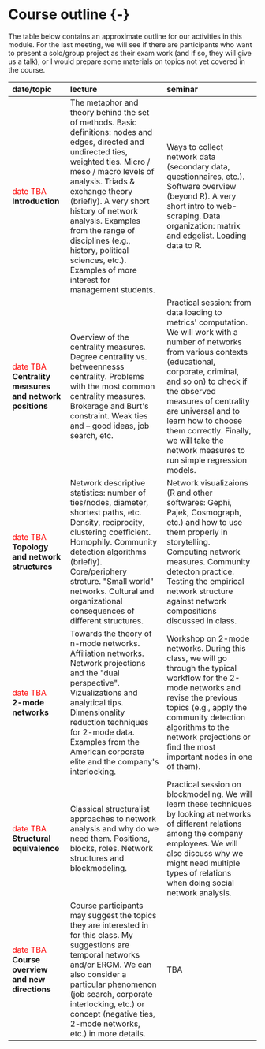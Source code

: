 # **Course outline** {-}


The table below contains an approximate outline for our activities in this module. For the last meeting, we will see if there are participants who want to present a solo/group project as their exam work (and if so, they will give us a talk), or I would prepare some materials on topics not yet covered in the course.


| date/topic | lecture | seminar |
| :---- | :------- | :------- |
| <font color="red">date TBA</font><br>**Introduction** | The metaphor and theory behind the set of methods. Basic definitions: nodes and edges, directed and undirected ties, weighted ties. Micro / meso / macro levels of analysis. Triads & exchange theory (briefly). A very short history of network analysis. Examples from the range of disciplines (e.g., history, political sciences, etc.). Examples of more interest for management students. | Ways to collect network data (secondary data, questionnaires, etc.). Software overview (beyond R). A very short intro to web-scraping. Data organization: matrix and edgelist. Loading data to R. |
| <font color="red">date TBA</font><br>**Centrality measures and network positions** | Overview of the centrality measures. Degree centrality vs. betweennesss centrality. Problems with the most common centrality measures. Brokerage and Burt's constraint. Weak ties and – good ideas, job search, etc. | Practical session: from data loading to metrics' computation. We will work with a number of networks from various contexts (educational, corporate, criminal, and so on) to check if the observed measures of centrality are universal and to learn how to choose them correctly. Finally, we will take the network measures to run simple regression models. |
| <font color="red">date TBA</font><br>**Topology and network structures** | Network descriptive statistics: number of ties/nodes, diameter, shortest paths, etc. Density, reciprocity, clustering coefficient. Homophily. Community detection algorithms (briefly). Core/periphery strcture. "Small world" networks. Cultural and organizational consequences of different structures. | Network visualizaions (R and other softwares: Gephi, Pajek, Cosmograph, etc.) and how to use them properly in storytelling. Computing network measures. Community detecton practice. Testing the empirical network structure against network compositions discussed in class. |
| <font color="red">date TBA</font><br>**2-mode networks** | Towards the theory of n-mode networks. Affiliation networks. Network projections and the "dual perspective". Vizualizations and analytical tips. Dimensionality reduction techniques for 2-mode data. Examples from the American corporate elite and the company's interlocking. | Workshop on 2-mode networks. During this class, we will go through the typical workflow for the 2-mode networks and revise the previous topics (e.g., apply the community detection algorithms to the network projections or find the most important nodes in one of them). |
| <font color="red">date TBA</font><br>**Structural equivalence** | Classical structuralist approaches to network analysis and why do we need them. Positions, blocks, roles. Network structures and blockmodeling. | Practical session on blockmodeling. We will learn these techniques by looking at networks of different relations among the company employees. We will also discuss why we might need multiple types of relations when doing social network analysis. |
| <font color="red">date TBA</font><br>**Course overview and new directions** | Course participants may suggest the topics they are interested in for this class. My suggestions are temporal networks and/or ERGM. We can also consider a particular phenomenon (job search, corporate interlocking, etc.) or concept (negative ties, 2-mode networks, etc.) in more details. | TBA |





